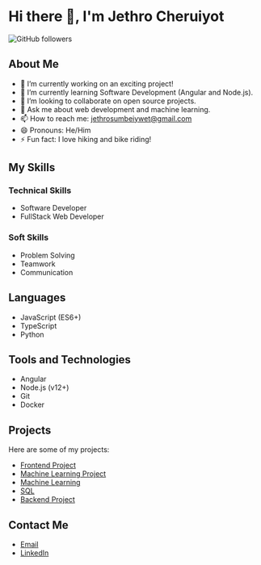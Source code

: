 # Hi there 👋, I'm Jethro Cheruiyot


![GitHub followers](https://img.shields.io/github/followers/jethcherry?label=Follow&style=social)

## About Me

- 🔭 I’m currently working on an exciting project!
- 🌱 I’m currently learning Software Development (Angular and Node.js).
- 👯 I’m looking to collaborate on open source projects.
- 💬 Ask me about web development and machine learning.
- 📫 How to reach me: [jethrosumbeiywet@gmail.com](mailto:jethrosumbeiywet@gmail.com)
- 😄 Pronouns: He/Him
- ⚡ Fun fact: I love hiking and bike riding!

## My Skills

### Technical Skills

- Software Developer
- FullStack Web Developer

### Soft Skills

- Problem Solving
- Teamwork
- Communication

## Languages

- JavaScript (ES6+)
- TypeScript
- Python

## Tools and Technologies

- Angular
- Node.js (v12+)
- Git
- Docker

## Projects

Here are some of my projects:

- [Frontend Project](https://github.com/jethcherry/E-COMMERCE.git)
- [Machine Learning Project](https://github.com/jethcherry/BusinessGrowth-app.git)
- [Machine Learning](https://github.com/jethcherry/Machine-learning.git)
- [SQL](https://github.com/jethcherry/assessment.git)
- [Backend Project](https://github.com/jethcherry/NodeJsAssessment.git)

## Contact Me

- [Email](mailto:jethrosumbeiywet@gmail.com)
- [LinkedIn](https://www.linkedin.com/in/jethro-sumbeiywet-b13a97312)
